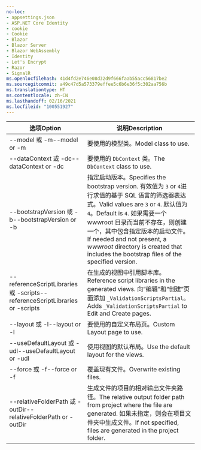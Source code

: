 ```yaml
---
no-loc:
- appsettings.json
- ASP.NET Core Identity
- cookie
- Cookie
- Blazor
- Blazor Server
- Blazor WebAssembly
- Identity
- Let's Encrypt
- Razor
- SignalR
ms.openlocfilehash: 41d4fd2e746e08d32d9f666faab55acc56817be2
ms.sourcegitcommit: a49c47d5a573379effee5c6b6e36f5c302aa756b
ms.translationtype: HT
ms.contentlocale: zh-CN
ms.lasthandoff: 02/16/2021
ms.locfileid: "100551927"
---
```

<!-- Options common to Razor Pages and Controller -->
| <span data-ttu-id="5cffd-101">选项</span><span class="sxs-lookup"><span data-stu-id="5cffd-101">Option</span></span>               | <span data-ttu-id="5cffd-102">说明</span><span class="sxs-lookup"><span data-stu-id="5cffd-102">Description</span></span>|
| ----------------- | ------------ |
| <span data-ttu-id="5cffd-103">--model 或 -m</span><span class="sxs-lookup"><span data-stu-id="5cffd-103">--model or -m</span></span>  | <span data-ttu-id="5cffd-104">要使用的模型类。</span><span class="sxs-lookup"><span data-stu-id="5cffd-104">Model class to use.</span></span> |
| <span data-ttu-id="5cffd-105">--dataContext 或 -dc</span><span class="sxs-lookup"><span data-stu-id="5cffd-105">--dataContext or -dc</span></span>  | <span data-ttu-id="5cffd-106">要使用的 `DbContext` 类。</span><span class="sxs-lookup"><span data-stu-id="5cffd-106">The `DbContext` class to use.</span></span> |
| <span data-ttu-id="5cffd-107">--bootstrapVersion 或 -b</span><span class="sxs-lookup"><span data-stu-id="5cffd-107">--bootstrapVersion or -b</span></span>  | <span data-ttu-id="5cffd-108">指定启动版本。</span><span class="sxs-lookup"><span data-stu-id="5cffd-108">Specifies the bootstrap version.</span></span> <span data-ttu-id="5cffd-109">有效值为 `3` or `4`进行求值的基于 SQL 语言的筛选器表达式。</span><span class="sxs-lookup"><span data-stu-id="5cffd-109">Valid values are `3` or `4`.</span></span> <span data-ttu-id="5cffd-110">默认值为 `4`。</span><span class="sxs-lookup"><span data-stu-id="5cffd-110">Default is `4`.</span></span> <span data-ttu-id="5cffd-111">如果需要一个 wwwroot 目录而当前不存在，则创建一个，其中包含指定版本的启动文件。</span><span class="sxs-lookup"><span data-stu-id="5cffd-111">If needed and not present, a *wwwroot* directory is created that includes the bootstrap files of the specified version.</span></span> |
| <span data-ttu-id="5cffd-112">--referenceScriptLibraries 或 -scripts</span><span class="sxs-lookup"><span data-stu-id="5cffd-112">--referenceScriptLibraries or -scripts</span></span> |  <span data-ttu-id="5cffd-113">在生成的视图中引用脚本库。</span><span class="sxs-lookup"><span data-stu-id="5cffd-113">Reference script libraries in the generated views.</span></span> <span data-ttu-id="5cffd-114">向“编辑”和“创建”页面添加 `_ValidationScriptsPartial`。</span><span class="sxs-lookup"><span data-stu-id="5cffd-114">Adds `_ValidationScriptsPartial` to Edit and Create pages.</span></span> |
| <span data-ttu-id="5cffd-115">--layout 或 -l</span><span class="sxs-lookup"><span data-stu-id="5cffd-115">--layout or -l</span></span> | <span data-ttu-id="5cffd-116">要使用的自定义布局页。</span><span class="sxs-lookup"><span data-stu-id="5cffd-116">Custom Layout page to use.</span></span> |
| <span data-ttu-id="5cffd-117">--useDefaultLayout 或 -udl</span><span class="sxs-lookup"><span data-stu-id="5cffd-117">--useDefaultLayout or -udl</span></span> | <span data-ttu-id="5cffd-118">使用视图的默认布局。</span><span class="sxs-lookup"><span data-stu-id="5cffd-118">Use the default layout for the views.</span></span> |
| <span data-ttu-id="5cffd-119">--force 或 -f</span><span class="sxs-lookup"><span data-stu-id="5cffd-119">--force or -f</span></span> | <span data-ttu-id="5cffd-120">覆盖现有文件。</span><span class="sxs-lookup"><span data-stu-id="5cffd-120">Overwrite existing files.</span></span> |
| <span data-ttu-id="5cffd-121">--relativeFolderPath 或 -outDir</span><span class="sxs-lookup"><span data-stu-id="5cffd-121">--relativeFolderPath or -outDir</span></span> | <span data-ttu-id="5cffd-122">生成文件的项目的相对输出文件夹路径。</span><span class="sxs-lookup"><span data-stu-id="5cffd-122">The relative output folder path from project where the file are generated.</span></span> <span data-ttu-id="5cffd-123">如果未指定，则会在项目文件夹中生成文件。</span><span class="sxs-lookup"><span data-stu-id="5cffd-123">If not specified, files are generated in the project folder.</span></span> |